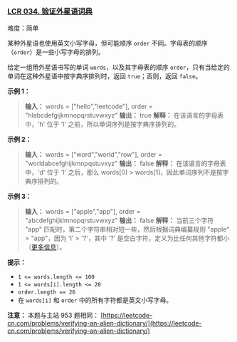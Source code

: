 ### [LCR 034. 验证外星语词典](https://leetcode.cn/problems/lwyVBB/)

难度：简单

某种外星语也使用英文小写字母，但可能顺序 `order` 不同。字母表的顺序（`order`）是一些小写字母的排列。

给定一组用外星语书写的单词 `words`，以及其字母表的顺序 `order`，只有当给定的单词在这种外星语中按字典序排列时，返回 `true`；否则，返回 `false`。

**示例 1：**

> **输入：** words = ["hello","leetcode"], order = "hlabcdefgijkmnopqrstuvwxyz"
> **输出：** true
> **解释：** 在该语言的字母表中，'h' 位于 'l' 之前，所以单词序列是按字典序排列的。

**示例 2：**

> **输入：** words = ["word","world","row"], order = "worldabcefghijkmnpqstuvxyz"
> **输出：** false
> **解释：** 在该语言的字母表中，'d' 位于 'l' 之后，那么 words[0] &gt; words[1]，因此单词序列不是按字典序排列的。

**示例 3：**

> **输入：** words = ["apple","app"], order = "abcdefghijklmnopqrstuvwxyz"
> **输出：** false
> **解释：** 当前三个字符 "app" 匹配时，第二个字符串相对短一些，然后根据词典编纂规则 "apple" &gt; "app"，因为 'l' &gt; '?'，其中 '?' 是空白字符，定义为比任何其他字符都小（[更多信息](https://baike.baidu.com/item/%E5%AD%97%E5%85%B8%E5%BA%8F)）。

**提示：**

- `1 <= words.length <= 100`
- `1 <= words[i].length <= 20`
- `order.length == 26`
- 在 `words[i]` 和 `order` 中的所有字符都是英文小写字母。

**注意：** 本题与主站 953 题相同： [https://leetcode-cn.com/problems/verifying-an-alien-dictionary/](https://leetcode-cn.com/problems/verifying-an-alien-dictionary/)

